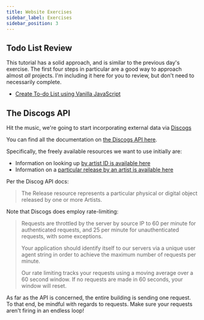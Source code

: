 ```yaml
---
title: Website Exercises
sidebar_label: Exercises
sidebar_position: 3
---
```


## Todo List Review

This tutorial has a solid approach, and is similar to the previous day's exercise. The first four steps in particular are a good way to approach almost _all_ projects. I'm including it here for you to review, but don't need to necessarily complete.

* [Create To-do List using Vanilla JavaScript](https://dev.to/karandeveloper/creating-todo-list-using-vanilla-javascript-2l7l)

## The Discogs API

Hit the music, we're going to start incorporating external data via [Discogs](https://www.discogs.com/)

You can find all the documentation on  [the Discogs API here](https://www.discogs.com/developers/#page:home,header:home-quickstart).

Specifically, the freely available resources we want to use initially are:

* Information on looking up [by artist ID is available here](https://www.discogs.com/developers/#page:database,header:database-artist)
* Information on a [particular release by an artist is available here](https://www.discogs.com/developers/#page:database,header:database-release)

Per the Discog API docs:
> The Release resource represents a particular physical or digital object released by one or more Artists.

<!--
@TODO - This requires auth, we'll get to that tomorrow

* Details on sending a basic search (via query parameters) [cane be found here](https://www.discogs.com/developers/#page:database,header:database-search) -->

Note that Discogs does employ rate-limiting:

> Requests are throttled by the server by source IP to 60 per minute for authenticated requests, and 25 per minute for unauthenticated requests, with some exceptions.
>
> Your application should identify itself to our servers via a unique user agent string in order to achieve the maximum number of requests per minute.
>
> Our rate limiting tracks your requests using a moving average over a 60 second window. If no requests are made in 60 seconds, your window will reset.

As far as the API is concerned, the entire building is sending one request.  To that end, be mindful with regards to requests. Make sure your requests aren't firing in an endless loop!
